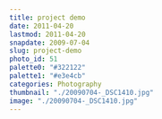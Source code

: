 ```yaml
---
title: project demo
date: 2011-04-20
lastmod: 2011-04-20
snapdate: 2009-07-04
slug: project-demo
photo_id: 51
palette0: "#322122"
palette1: "#e3e4cb"
categories: Photography
thumbnail: "./20090704-_DSC1410.jpg"
image: "./20090704-_DSC1410.jpg"
---
```

